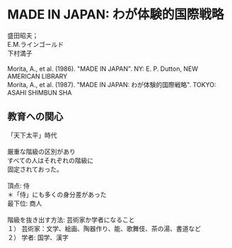 # MADE IN JAPAN: わが体験的国際戦略
盛田昭夫；<br/>
E.M.ラインゴールド<br/>
下村満子<br/>
<br/>
Morita, A., et al. (1986). "MADE IN JAPAN". NY: E. P. Dutton, NEW AMERICAN LIBRARY<br/>
Morita, A., et al. (1987). "MADE IN JAPAN: わが体験的国際戦略". TOKYO: ASAHI SHIMBUN SHA<br/>

## 教育への関心
「天下太平」時代<br/>
<br/>
厳重な階級の区別があり<br/>
すべての人はそれぞれの階級に<br/>
固定されておった。<br/>
<br/>
頂点: 侍<br/>
＊「侍」にも多くの身分差があった<br/>
最下位: 商人<br/>
<br/>
階級を抜き出す方法: 芸術家か学者になること<br/>
１） 芸術家：文学、絵画、陶器作り、能、歌舞伎、茶の湯、書道など<br/>
２） 学者: 国学、漢字<br/>

